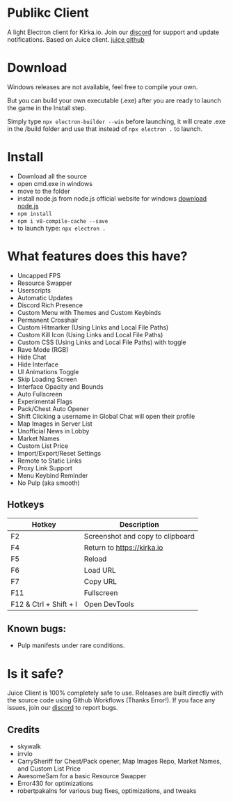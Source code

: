 # Publikc Client

A light Electron client for Kirka.io. Join our [discord](https://discord.gg/jPgezmpNwm) for support and update notifications.
Based on Juice client. [juice github](https://github.com/irrvlo/juice-client)

# Download


Windows releases are not available, feel free to compile your own.

But you can build your own executable (.exe) after you are ready to launch the game in the Install step.

Simply type `npx electron-builder --win` before launching, it will create .exe in the /build folder and use that instead of `npx electron .` to launch.

# Install

- Download all the source
- open cmd.exe in windows
- move to the folder
- install node.js from node.js official website for windows [download node.js](https://nodejs.org/en)
- `npm install`
- `npm i v8-compile-cache --save`
- to launch type: `npx electron .`

# What features does this have?

- Uncapped FPS
- Resource Swapper
- Userscripts
- Automatic Updates
- Discord Rich Presence
- Custom Menu with Themes and Custom Keybinds
- Permanent Crosshair
- Custom Hitmarker (Using Links and Local File Paths)
- Custom Kill Icon (Using Links and Local File Paths)
- Custom CSS (Using Links and Local File Paths) with toggle
- Rave Mode (RGB)
- Hide Chat
- Hide Interface
- UI Animations Toggle
- Skip Loading Screen
- Interface Opacity and Bounds
- Auto Fullscreen
- Experimental Flags
- Pack/Chest Auto Opener
- Shift Clicking a username in Global Chat will open their profile
- Map Images in Server List
- Unofficial News in Lobby
- Market Names
- Custom List Price
- Import/Export/Reset Settings
- Remote to Static Links
- Proxy Link Support
- Menu Keybind Reminder
- No Pulp (aka smooth)

## Hotkeys
| Hotkey | Description |
| ------ | ----------- |
| F2 | Screenshot and copy to clipboard |
| F4 | Return to https://kirka.io |
| F5 | Reload |
| F6 | Load URL |
| F7 | Copy URL |
| F11 | Fullscreen |
| F12 & Ctrl + Shift + I | Open DevTools |

## Known bugs:
- Pulp manifests under rare conditions. 

# Is it safe?

Juice Client is 100% completely safe to use. Releases are built directly with the source code using Github Workflows (Thanks Error!). If you face any issues, join our [discord](https://discord.gg/jPgezmpNwm) to report bugs.

## Credits
- skywalk
- irrvlo
- CarrySheriff for Chest/Pack opener, Map Images Repo, Market Names, and Custom List Price
- AwesomeSam for a basic Resource Swapper
- Error430 for optimizations
- robertpakalns for various bug fixes, optimizations, and tweaks
